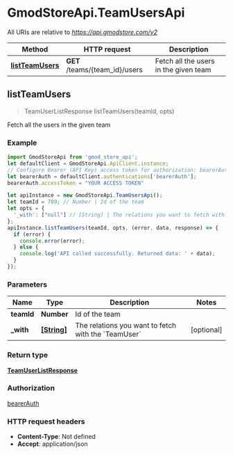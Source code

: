 # GmodStoreApi.TeamUsersApi

All URIs are relative to *https://api.gmodstore.com/v2*

Method | HTTP request | Description
------------- | ------------- | -------------
[**listTeamUsers**](TeamUsersApi.md#listTeamUsers) | **GET** /teams/{team_id}/users | Fetch all the users in the given team



## listTeamUsers

> TeamUserListResponse listTeamUsers(teamId, opts)

Fetch all the users in the given team

### Example

```javascript
import GmodStoreApi from 'gmod_store_api';
let defaultClient = GmodStoreApi.ApiClient.instance;
// Configure Bearer (API Key) access token for authorization: bearerAuth
let bearerAuth = defaultClient.authentications['bearerAuth'];
bearerAuth.accessToken = "YOUR ACCESS TOKEN"

let apiInstance = new GmodStoreApi.TeamUsersApi();
let teamId = 789; // Number | Id of the team
let opts = {
  '_with': ["null"] // [String] | The relations you want to fetch with the `TeamUser`
};
apiInstance.listTeamUsers(teamId, opts, (error, data, response) => {
  if (error) {
    console.error(error);
  } else {
    console.log('API called successfully. Returned data: ' + data);
  }
});
```

### Parameters


Name | Type | Description  | Notes
------------- | ------------- | ------------- | -------------
 **teamId** | **Number**| Id of the team | 
 **_with** | [**[String]**](String.md)| The relations you want to fetch with the &#x60;TeamUser&#x60; | [optional] 

### Return type

[**TeamUserListResponse**](TeamUserListResponse.md)

### Authorization

[bearerAuth](../README.md#bearerAuth)

### HTTP request headers

- **Content-Type**: Not defined
- **Accept**: application/json


